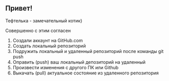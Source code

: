 ## Привет!

Тефтелька - замечательный котик)

Совершенно с этим согласен

1. Создали аккаунт на GitHub.com
2. Создать локальный репозиторий
3. Подружить локальный и удаленный репозиторий после команды git push
4. Оправить (push) ваш локальный депозиторий на удаленный
5. Произвести изменения с другого ПК или Github
6. Выкачать (pull) актуальное состояние из удаленного репозитория